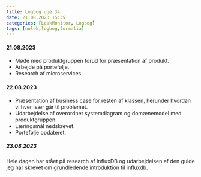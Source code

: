 ```yaml
---
title: Logbog uge 34
date: 21.08.2023 15:35
categories: [LeakMonitor, Logbog]
tags: [nolek,logbog,formalia]
---
```


#### 21.08.2023
- Møde med produktgruppen forud for præsentation af produkt. 
- Arbejde på portefølje. 
- Research af microservices. 

#### 22.08.2023
- Præsentation af business case for resten af klassen, herunder hvordan vi hver især går til problemet.
- Udarbejdelse af overordnet systemdiagram og domænemodel med produktgruppen.
- Læringsmål nedskrevet.
- Portefølje opdateret.

##### 23.08.2023
Hele dagen har stået på research af InfluxDB og udarbejdelsen af 
den guide jeg har skrevet om grundledende introduktion til influxdb.
